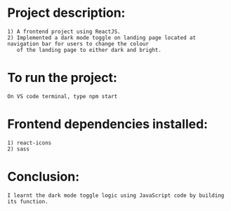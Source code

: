 #   Project description:
    1) A frontend project using ReactJS.
    2) Implemented a dark mode toggle on landing page located at navigation bar for users to change the colour
       of the landing page to either dark and bright.

#   To run the project:
    On VS code terminal, type npm start

#   Frontend dependencies installed:
    1) react-icons
    2) sass

#   Conclusion:
    I learnt the dark mode toggle logic using JavaScript code by building its function.
       
